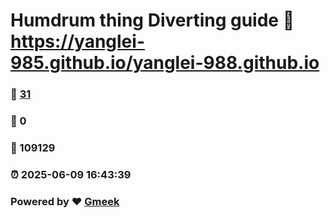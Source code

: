 # Humdrum thing Diverting guide :link: https://yanglei-985.github.io/yanglei-988.github.io 
### :page_facing_up: [31](https://yanglei-985.github.io/yanglei-988.github.io/tag.html) 
### :speech_balloon: 0 
### :hibiscus: 109129 
### :alarm_clock: 2025-06-09 16:43:39 
### Powered by :heart: [Gmeek](https://github.com/Meekdai/Gmeek)
